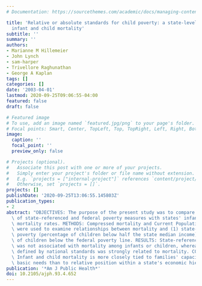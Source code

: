 ```yaml
---
# Documentation: https://sourcethemes.com/academic/docs/managing-content/

title: 'Relative or absolute standards for child poverty: a state-level analysis of
  infant and child mortality'
subtitle: ''
summary: ''
authors:
- Marianne M Hillemeier
- John Lynch
- sam-harper
- Trivellore Raghunathan
- George A Kaplan
tags: []
categories: []
date: '2003-04-01'
lastmod: 2020-09-25T09:06:55-04:00
featured: false
draft: false

# Featured image
# To use, add an image named `featured.jpg/png` to your page's folder.
# Focal points: Smart, Center, TopLeft, Top, TopRight, Left, Right, BottomLeft, Bottom, BottomRight.
image:
  caption: ''
  focal_point: ''
  preview_only: false

# Projects (optional).
#   Associate this post with one or more of your projects.
#   Simply enter your project's folder or file name without extension.
#   E.g. `projects = ["internal-project"]` references `content/project/deep-learning/index.md`.
#   Otherwise, set `projects = []`.
projects: []
publishDate: '2020-09-25T13:06:55.145803Z'
publication_types:
- 2
abstract: "OBJECTIVES: The purpose of the present study was to compare the associations\
  \ of state-referenced and federal poverty measures with states' infant and child\
  \ mortality rates. METHODS: Compressed mortality and Current Population Survey data\
  \ were used to examine relationships between mortality and (1) state-referenced\
  \ poverty (percentage of children below half the state median income) and (2) percentage\
  \ of children below the federal poverty line. RESULTS: State-referenced poverty\
  \ was not associated with mortality among infants or children, whereas poverty as\
  \ defined by national standards was strongly related to mortality. CONCLUSIONS:\
  \ Infant and child mortality is more closely tied to families' capacity for meeting\
  \ basic needs than to relative position within a state's economic hierarchy."
publication: '*Am J Public Health*'
doi: 10.2105/ajph.93.4.652
---
```

